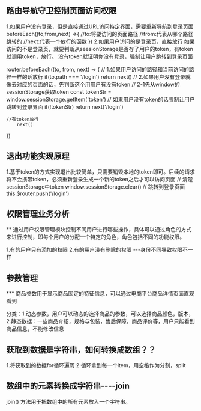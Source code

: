 ## 路由导航守卫控制页面访问权限
1.如果用户没有登录，但是直接通过URL访问特定界面，需要重新导航到登录页面
beforeEach((to,from,next) =>{
    //to:将要访问的页面路径
    //from:代表从哪个路径跳转的
    //next:代表一个放行的函数
})
2.如果用户访问的是登录页，直接放行
如果访问的不是登录页，就要判断从seesionStorage是否存了用户的token，有token就调用token，放行。
没有token就证明你没有登录，强制让用户跳转到登录页面

router.beforeEach((to, from, next) => {
    // 1.如果用户访问的路径和当前访问的路径一样的话放行
    if(to.path === '/login') return next()
    // 2.如果用户没有登录就像去对应的页面的话，先判断这个用用户有没有token
    // 2-1先从window的sessionStorage获取token
    const tokenStr = window.sessionStorage.getItem('token')
    // 如果用户没有token的话强制让用户跳转到登录界面
    if(!tokenStr) return next('/login')

    //有token放行
        next()
})

## 退出功能实现原理
1.基于token的方式实现退出比较简单，只需要销毁本地的token即可。后续的请求将不会携带token，必须重新登录生成一个新的token之后才可以访问页面
 //   清楚sessionStorage中token
    window.sessionStorage.clear()
//   跳转到登录页面
    this.$router.push('/login')

## 权限管理业务分析

** 通过用户权限管理模块控制不同用户进行哪些操作，具体可以通过角色的方式来进行控制，即每个用户的分配一个特定的角色，角色包括不同的功能权限。

1.有的用户只有添加的权限
2.有的用户没有删除的权限
---身份不同导致权限不一样  

## 参数管理
*** 商品参数用于显示商品固定的特征信息，可以通过电商平台商品详情页面直观看到

分类：1.动态参数，用户可以动态的选择商品的参数，可以选择商品颜色，版本，
      2.静态数据：一些商品介绍，规格与包装，售后保障，商品评价等，用户只能看到商品信息，不能修改信息

 ## 获取到数据是字符串，如何转换成数组？？
  1.将获取到的数据for循环遍历
  2.循环拿到每一个item，用空格作为分割，split    
## 数组中的元素转换成字符串----join
join() 方法用于把数组中的所有元素放入一个字符串。 
